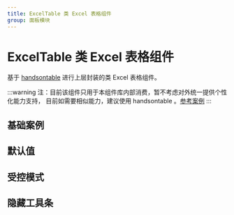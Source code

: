 ```yaml
---
title: ExcelTable 类 Excel 表格组件
group: 面板模块
---
```


# ExcelTable 类 Excel 表格组件

基于 [handsontable](https://handsontable.com/) 进行上层封装的类 Excel 表格组件。

:::warning
注：目前该组件只用于本组件库内部消费，暂不考虑对外统一提供个性化能力支持， 目前如需要相似能力，建议使用 handsontable 。<a href="https://handsontable.com/docs/react-simple-example/">参考案例</a>
:::

## 基础案例

<code src="./demos/_basic.tsx" ></code>

## 默认值

<code src="./demos/_defaultData.tsx" ></code>

## 受控模式

<code src="./demos/_controlled.tsx" ></code>

## 隐藏工具条

<code src="./demos/_hideToolbar.tsx" ></code>
